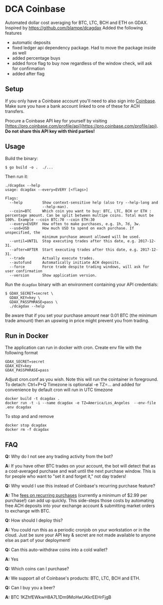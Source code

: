 # DCA Coinbase

Automated dollar cost averaging for BTC, LTC, BCH and ETH on GDAX.
Inspired by https://github.com/blampe/dcagdax
Added the following features
- automatic deposits
- fixed ledger api dependency package. Had to move the package inside as well
- added percentage buys
- added force flag to buy now regardless of the window check, will ask for confirmation
- added after flag

## Setup

If you only have a Coinbase account you'll need to also sign into
[Coinbase](https://pro.coinbase.com/). Make sure you have a bank account linked to one of these for
ACH transfers.

Procure a Coinbase API key for yourself by visiting
[https://pro.coinbase.com/profile/api](https://pro.coinbase.com/profile/api). **Do not share
this API key with third parties!**

## Usage

Build the binary:

```
$ go build -o .  ./...
```

Then run it:

```
./dcagdax --help
usage: dcagdax --every=EVERY [<flags>]

Flags:
  --help         Show context-sensitive help (also try --help-long and
                 --help-man).
  --coin=BTC     Which coin you want to buy: BTC, LTC, BCH or ETH : percentage amount. Can be split between multipe coins. Total must be 100%. Example --coin BTC:70 --coin ETH:30
  --every=EVERY  How often to make purchases, e.g. 1h, 7d, 3w.
  --usd=USD      How much USD to spend on each purchase. If unspecified, the
                 minimum purchase amount allowed will be used.
  --until=UNTIL  Stop executing trades after this date, e.g. 2017-12-31.
  --after=AFTER  Start executing trades after this date, e.g. 2017-12-31.
  --trade        Actually execute trades.
  --autofund     Automatically initiate ACH deposits.
  --force        Force trade despite trading windows, will ask for user confirmation
  --version      Show application version.
```

Run the `dcagdax` binary with an environment containing your API credentials:
```
$ GDAX_SECRET=secret \
  GDAX_KEY=key \
  GDAX_PASSPHRASE=pass \
  ./dcagdax --help
```

Be aware that if you set your purchase amount near 0.01 BTC (the minimum trade
amount) then an upswing in price might prevent you from trading.

## Run in Docker
The application can run in docker with cron. 
Create env file with the following format
```
GDAX_SECRET=secret
GDAX_KEY=key
GDAX_PASSPHRASE=pass
```
Adjust cron.conf as you wish. Note this will run the cointainer in foreground. To detach: Ctrl+P+Q 
Timezone is optionalal -e TZ=... and added for convenience by default cron will run in UTC timezone
```
docker build -t dcagdax .
docker run -t -i --name dcagdax -e TZ=America/Los_Angeles  --env-file .env dcagdax
```

To stop and and remove
```
docker stop dcagdax
docker rm -f dcagdax
```

## FAQ

**Q:** Why do I not see any trading activity from the bot?

**A:** If you have other BTC trades on your account, the bot will detect that as a
cost-averaged purchase and wait until the next purchase window. This is for
people who want to "set it and forget it," not day traders!

**Q:** Why would I use this instead of Coinbase's recurring purchase feature?

**A:** The [fees on recurring
purchases](https://support.coinbase.com/customer/portal/articles/2109597)
(currently a minimum of $2.99 per purchase!) can add up quickly. This
side-steps those costs by automating free ACH deposits into your exchange
account & submitting market orders to exchange with BTC.

**Q:** How should I deploy this?

**A:** You could run this as a periodic cronjob on your workstation or in the
cloud. Just be sure your API key & secret are not made available to anyone else
as part of your deployment!

**Q:** Can this auto-withdraw coins into a cold wallet?

**A:** Yes

**Q:** Which coins can I purchase?

**A:** We support all of Coinbase's products: BTC, LTC, BCH and ETH.

**Q:** Can I buy you a beer?

**A:** BTC 1KZhfEWkwH8A7L1Dm9MoHwUKkrEEHrFjgB

